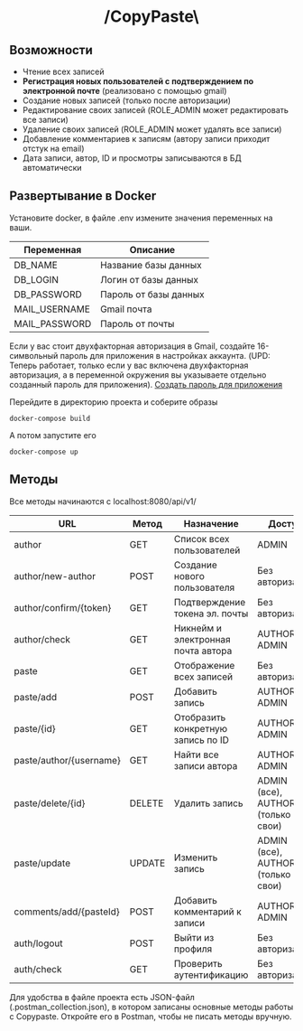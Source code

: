 <h1 align="center"> /CopyPaste\ </h1>

## Возможности
- Чтение всех записей
- **Регистрация новых пользователей с подтверждением по электронной почте** (реализовано с помощью gmail)
- Создание новых записей (только после авторизации)
- Редактирование своих записей (ROLE_ADMIN может редактировать все записи)
- Удаление своих записей (ROLE_ADMIN может удалять все записи)
- Добавление комментариев к записям (автору записи приходит отстук на email)
- Дата записи, автор, ID и просмотры записываются в БД автоматически
  
## Развертывание в Docker
Установите docker, в файле .env измените значения переменных на ваши.

| Переменная | Описание |
| --- | --- |
| DB_NAME | Название базы данных |
| DB_LOGIN | Логин от базы данных |
| DB_PASSWORD | Пароль от базы данных |
| MAIL_USERNAME | Gmail почта |
| MAIL_PASSWORD | Пароль от почты |

Если у вас стоит двухфакторная авторизация в Gmail, создайте 16-символьный пароль для приложения в настройках аккаунта.
(UPD: Теперь работает, только если у вас включена двухфакторная авторизация, а в переменной окружения вы указываете
отдельно созданный пароль для приложения). [Создать пароль для приложения](https://myaccount.google.com/apppasswords)

Перейдите в директорию проекта и соберите образы 
```
docker-compose build
```
А потом запустите его
```
docker-compose up
```

## Методы
Все методы начинаются с localhost:8080/api/v1/

| URL                     | Метод  | Назначение                         | Доступ                            |
|-------------------------|--------|------------------------------------|-----------------------------------|
| author                  | GET    | Список всех пользователей          | ADMIN                             |
| author/new-author       | POST   | Создание нового пользователя       | Без авторизации                   |
| author/confirm/{token}  | GET    | Подтверждение токена эл. почты     | Без авторизации                   |
| author/check            | GET    | Никнейм и электронная почта автора | AUTHOR, ADMIN                     |
| paste                   | GET    | Отображение всех записей           | Без авторизации                   |
| paste/add               | POST   | Добавить запись                    | AUTHOR, ADMIN                     |
| paste/{id}              | GET    | Отобразить конкретную запись по ID | AUTHOR, ADMIN                     |
| paste/author/{username} | GET    | Найти все записи автора            | AUTHOR, ADMIN                     |
| paste/delete/{id}       | DELETE | Удалить запись                     | ADMIN (все), AUTHOR (только свои) |
| paste/update            | UPDATE | Изменить запись                    | ADMIN (все), AUTHOR (только свои) |
| comments/add/{pasteId}  | POST   | Добавить комментарий к записи      | AUTHOR, ADMIN                     |
| auth/logout             | POST   | Выйти из профиля                   | Без авторизации                   |
| auth/check              | GET    | Проверить аутентификацию           | Без авторизации                   |

Для удобства в файле проекта есть JSON-файл (.postman_collection.json), в котором записаны основные методы работы с Copypaste. 
Откройте его в Postman, чтобы не писать методы вручную.
